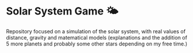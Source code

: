 # Solar System Game 🌤
Repository focused on a simulation of the solar system, with real values of distance, gravity and matematical models (explanations and the addition of 5 more planets and probably some other stars depending on my free time.)

